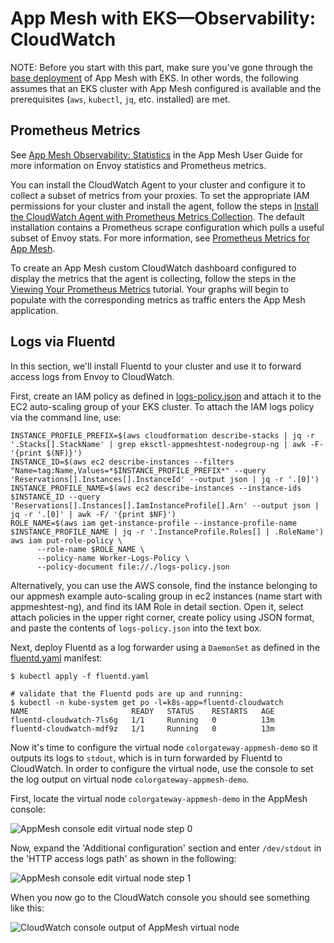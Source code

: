 # App Mesh with EKS—Observability: CloudWatch

NOTE: Before you start with this part, make sure you've gone through the [base deployment](base.md) of App Mesh with EKS. In other words, the following assumes that an EKS cluster with App Mesh configured is available and the prerequisites (`aws`, `kubectl`, `jq`, etc. installed) are met.

## Prometheus Metrics

See [App Mesh Observability: Statistics](https://docs.aws.amazon.com/app-mesh/latest/userguide/observability.html) in the App Mesh User Guide for more information on Envoy statistics and Prometheus metrics.

You can install the CloudWatch Agent to your cluster and configure it to collect a subset of metrics from your proxies. To set the appropriate IAM permissions for your cluster and install the agent, follow the steps in [Install the CloudWatch Agent with Prometheus Metrics Collection](https://docs.aws.amazon.com/AmazonCloudWatch/latest/monitoring/ContainerInsights-Prometheus-Setup.html). The default installation contains a Prometheus scrape configuration which pulls a useful subset of Envoy stats. For more information, see [Prometheus Metrics for App Mesh](https://docs.aws.amazon.com/AmazonCloudWatch/latest/monitoring/ContainerInsights-Prometheus-metrics.html#ContainerInsights-Prometheus-metrics-appmesh).

To create an App Mesh custom CloudWatch dashboard configured to display the metrics that the agent is collecting, follow the steps in the [Viewing Your Prometheus Metrics](https://docs.aws.amazon.com/AmazonCloudWatch/latest/monitoring/ContainerInsights-Prometheus-viewmetrics.html) tutorial. Your graphs will begin to populate with the corresponding metrics as traffic enters the App Mesh application.

## Logs via Fluentd

In this section, we'll install Fluentd to your cluster and use it to forward access logs from Envoy to CloudWatch.

First, create an IAM policy as defined in [logs-policy.json](logs-policy.json) and attach it to the EC2 auto-scaling group of your EKS cluster. To attach the IAM logs policy via the command line, use:

```
INSTANCE_PROFILE_PREFIX=$(aws cloudformation describe-stacks | jq -r '.Stacks[].StackName' | grep eksctl-appmeshtest-nodegroup-ng | awk -F- '{print $(NF)}')
INSTANCE_ID=$(aws ec2 describe-instances --filters "Name=tag:Name,Values=*$INSTANCE_PROFILE_PREFIX*" --query 'Reservations[].Instances[].InstanceId' --output json | jq -r '.[0]')
INSTANCE_PROFILE_NAME=$(aws ec2 describe-instances --instance-ids $INSTANCE_ID --query 'Reservations[].Instances[].IamInstanceProfile[].Arn' --output json | jq -r '.[0]' | awk -F/ '{print $NF}')
ROLE_NAME=$(aws iam get-instance-profile --instance-profile-name $INSTANCE_PROFILE_NAME | jq -r '.InstanceProfile.Roles[] | .RoleName')
aws iam put-role-policy \
      --role-name $ROLE_NAME \
      --policy-name Worker-Logs-Policy \
      --policy-document file://./logs-policy.json
```  
Alternatively, you can use the AWS console, find the instance belonging to our appmesh example auto-scaling group in ec2 instances (name start with appmeshtest-ng), and find its IAM Role in detail section. Open it, select attach policies in the upper right corner, create policy using JSON format, and paste the contents of `logs-policy.json` into the text box.   

Next, deploy Fluentd as a log forwarder using a `DaemonSet` as defined in the [fluentd.yaml](fluentd.yaml) manifest:

```
$ kubectl apply -f fluentd.yaml

# validate that the Fluentd pods are up and running:
$ kubectl -n kube-system get po -l=k8s-app=fluentd-cloudwatch
NAME                       READY   STATUS    RESTARTS   AGE
fluentd-cloudwatch-7ls6g   1/1     Running   0          13m
fluentd-cloudwatch-mdf9z   1/1     Running   0          13m
```

Now it's time to configure the virtual node `colorgateway-appmesh-demo` so it outputs its logs to `stdout`, which is in turn forwarded by Fluentd to CloudWatch. In order to configure the virtual node, use the console to set the log output on virtual node `colorgateway-appmesh-demo`.

First, locate the virtual node `colorgateway-appmesh-demo` in the AppMesh console:

![AppMesh console edit virtual node step 0](appmesh-log-0.png)

Now, expand the 'Additional configuration' section and enter `/dev/stdout` in the 'HTTP access logs path' as shown in the following:

![AppMesh console edit virtual node step 1](appmesh-log-1.png)

When you now go to the CloudWatch console you should see something like this:

![CloudWatch console output of AppMesh virtual node](cloudwatch.png)

